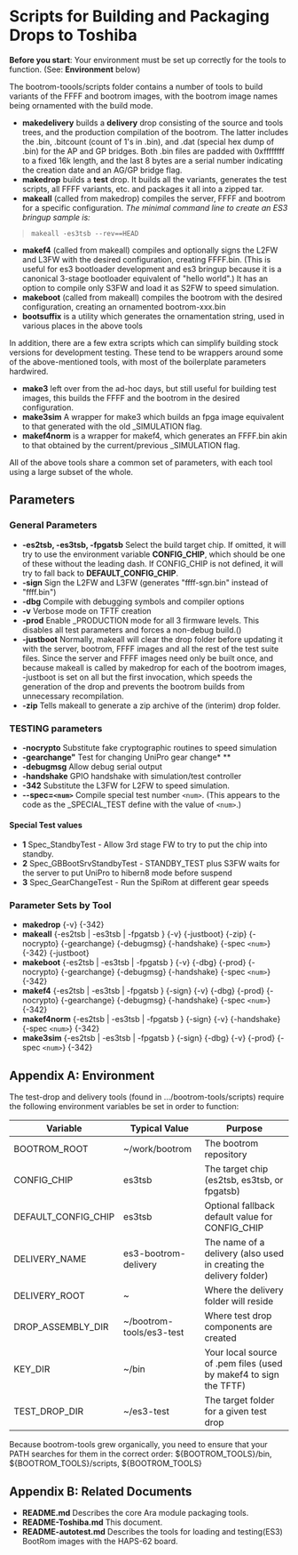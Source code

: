 # Scripts for Building and Packaging Drops to Toshiba
**Before you start**: Your environment must be set up
correctly for the tools to function. (See: **Environment** below)

The bootrom-toools/scripts folder contains a number of tools to build
variants of the FFFF and bootrom images, with the bootrom
image names being ornamented with the build mode.

* **makedelivery** builds a **delivery** drop consisting of the source and
  tools trees, and the production compilation of the bootrom. The latter
  includes the .bin, .bitcount (count of 1's in .bin), and .dat (special
  hex dump of .bin) for the AP and GP bridges. Both .bin files are padded
  with 0xffffffff to a fixed 16k length, and the last 8 bytes are a
  serial number indicating the creation date and an AG/GP bridge flag.
* **makedrop** builds a **test** drop. It builds all the variants, generates the
  test scripts, all FFFF variants, etc. and packages it all into a zipped
  tar.
* **makeall** (called from makedrop) compiles the server, FFFF and bootrom for
  a specific configuration.
  *The minimal command line to create an ES3 bringup sample is:*
  
> `makeall -es3tsb --rev==HEAD`

* **makef4** (called from makeall) compiles and optionally signs the L2FW
  and L3FW with the desired configuration, creating FFFF.bin. (This is
  useful for es3 bootloader development and es3 bringup because it is a
  canonical 3-stage bootloader equivalent of "hello world".) It has an
  option to compile only S3FW and load it as S2FW to speed simulation.
* **makeboot** (called from makeall) compiles the bootrom with the desired
  configuration, creating an ornamented bootrom-xxx.bin
* **bootsuffix** is a utility which generates the ornamentation string, used
in various places in the above tools

In addition, there are a few extra scripts which can simplify building
stock versions for development testing. These tend to be wrappers around
some of the above-mentioned tools, with most of the boilerplate parameters
hardwired.

* **make3** left over from the ad-hoc days, but still useful for building
test images, this builds the FFFF and the bootrom in the desired
configuration.
* **make3sim** A wrapper for make3 which builds an fpga image equivalent to
  that generated with the old _SIMULATION flag.
* **makef4norm** is a wrapper for makef4, which generates an FFFF.bin
akin to that obtained by the current/previous _SIMULATION flag.

All of the above tools share a common set of parameters, with each tool
using a large subset of the whole.

##  Parameters
### General Parameters
* **-es2tsb, -es3tsb, -fpgatsb** Select the build target chip.
If omitted, it will try to use the environment variable
**CONFIG_CHIP**, which should be one of these without the leading dash.
If CONFIG_CHIP is not defined, it will try to fall back to
**DEFAULT_CONFIG_CHIP**.
* **-sign** Sign the L2FW and L3FW (generates "ffff-sgn.bin" instead of
"ffff.bin")
* **-dbg** Compile with debugging symbols and compiler options
* **-v** Verbose mode on TFTF creation
* **-prod** Enable _PRODUCTION mode for all 3 firmware levels.
This disables all test parameters and forces a non-debug build.()
* **-justboot** Normally, makeall will clear the drop folder before
updating it with the server, bootrom, FFFF images and all the rest of
the test suite files. Since the server and FFFF images need only be
built once, and because makeall is called by makedrop for each of the
bootrom images, -justboot is set on all but the first invocation, which
speeds the generation of the drop and prevents the bootrom builds from
unnecessary recompilation.
* **-zip** Tells makeall to generate a zip archive of the (interim) drop folder.

### TESTING parameters
* **-nocrypto** Substitute fake cryptographic routines to speed simulation
* **-gearchange"** Test for changing UniPro gear change* **
* **-debugmsg** Allow debug serial output
* **-handshake** GPIO handshake with simulation/test controller
* **-342** Substitute the L3FW for L2FW to speed simulation.
* **--spec=`<num>`** Compile special test number `<num>`.
(This appears to the code as the _SPECIAL_TEST define with the value of `<num>`.)

#### Special Test values
* **1** Spec_StandbyTest - Allow 3rd stage FW to try to put the chip
into standby. 
* **2** Spec_GBBootSrvStandbyTest - STANDBY_TEST plus S3FW waits for the
server to put UniPro to hibern8 mode before suspend
* **3** Spec_GearChangeTest - Run the SpiRom at different gear speeds

### Parameter Sets by Tool
* **makedrop** {-v} {-342}
* **makeall** {-es2tsb | -es3tsb | -fpgatsb } {-v} {-justboot} {-zip}
{-nocrypto} {-gearchange} {-debugmsg} {-handshake}
{-spec `<num>`} {-342}
{-justboot}
* **makeboot** {-es2tsb | -es3tsb | -fpgatsb } {-v} {-dbg} {-prod}
{-nocrypto} {-gearchange} {-debugmsg} {-handshake}
{-spec `<num>`} {-342}
* **makef4** {-es2tsb | -es3tsb | -fpgatsb } {-sign} {-v} {-dbg} {-prod}
{-nocrypto} {-gearchange} {-debugmsg} {-handshake}
{-spec `<num>`} {-342}
* **makef4norm** {-es2tsb | -es3tsb | -fpgatsb } {-sign} {-v}
{-handshake} {-spec `<num>`} {-342}
* **make3sim** {-es2tsb | -es3tsb | -fpgatsb } {-sign} {-dbg} {-v} {-prod}
{-spec `<num>`} {-342}


## Appendix A: Environment
The test-drop and delivery tools (found in .../bootrom-tools/scripts)
require the following environment variables be set in order to function:

Variable | Typical Value | Purpose
-------- | ------------- | -------
BOOTROM_ROOT | ~/work/bootrom | The bootrom repository
CONFIG_CHIP | es3tsb | The target chip (es2tsb, es3tsb, or fpgatsb)
DEFAULT_CONFIG_CHIP | es3tsb | Optional fallback default value for CONFIG_CHIP
DELIVERY_NAME | es3-bootrom-delivery | The name of a delivery (also used in creating the delivery folder)
DELIVERY_ROOT | ~ | Where the delivery folder will reside
DROP_ASSEMBLY_DIR | ~/bootrom-tools/es3-test | Where test drop components are created
KEY_DIR | ~/bin | Your local source of .pem files (used by makef4 to sign the TFTF)
TEST_DROP_DIR | ~/es3-test | The target folder for a given test drop

Because bootrom-tools grew organically, you need to ensure that
your PATH searches for them in the correct order:
${BOOTROM_TOOLS}/bin, ${BOOTROM_TOOLS}/scripts, ${BOOTROM_TOOLS}

## Appendix B: Related Documents
* **README.md** Describes the core Ara module packaging tools.
* **README-Toshiba.md** This document.
* **README-autotest.md** Describes the tools for loading and testing(ES3)
BootRom images with the HAPS-62 board.
